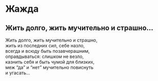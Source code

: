 # Жажда      
      
## Жить долго, жить мучительно и страшно...
    
Жить долго, жить мучительно и&nbsp;страшно,  
жить из&nbsp;последних&nbsp;сил, себе назло,  
всегда и&nbsp;всюду быть позавчерашним,  
оправдываться: слишком не&nbsp;везло,  
казнить себя и&nbsp;быть чумой для близких,  
меж &#8220;да&#8221; и&nbsp;&#8220;нет&#8221; мучительно повиснуть  
и угасать&hellip;  